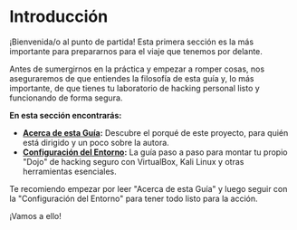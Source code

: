 # Introducción

¡Bienvenida/o al punto de partida! Esta primera sección es la más importante para prepararnos para el viaje que tenemos por delante.

Antes de sumergirnos en la práctica y empezar a romper cosas, nos aseguraremos de que entiendes la filosofía de esta guía y, lo más importante, de que tienes tu laboratorio de hacking personal listo y funcionando de forma segura.

**En esta sección encontrarás:**

* **[Acerca de esta Guía](./00a-acerca-de-esta-guia.md):** Descubre el porqué de este proyecto, para quién está dirigido y un poco sobre la autora.
* **[Configuración del Entorno](./00b-configuracion-del-entorno.md):** La guía paso a paso para montar tu propio "Dojo" de hacking seguro con VirtualBox, Kali Linux y otras herramientas esenciales.

Te recomiendo empezar por leer "Acerca de esta Guía" y luego seguir con la "Configuración del Entorno" para tener todo listo para la acción.

¡Vamos a ello!
